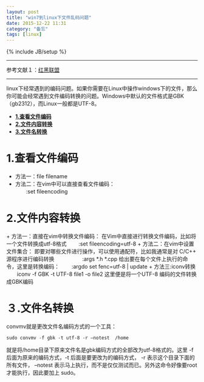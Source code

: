 ```yaml
---
layout: post
title: "win7到linux下文件乱码问题"
date: 2015-12-22 11:31
category: "备忘"
tags: [linux]
---
```

{% include JB/setup %}

---

参考文献１：[红黑联盟](http://www.2cto.com/os/201211/167958.html)

---

linux下经常遇到的编码问题。如果你需要在Linux中操作windows下的文件，那么你可能会经常遇到文件编码转换的问题。Windows中默认的文件格式是GBK（gb2312），而Linux一般都是UTF-8。

* [**1.查看文件编码**](#1)  
* [**2.文件内容转换**](#2)
* [**3.文件名转换**](#3)


<h1 id="1">1.查看文件编码</h1>

+ 方法一：file filename
+ 方法二：在vim中可以直接查看文件编码：     
　　:set fileencoding



<h1 id="2">2.文件内容转换</h1>
+ 方法一：直接在vim中转换文件编码：
在Vim中直接进行转换文件编码，比如将一个文件转换成utf-8格式
　　:set fileencoding=utf-8
+ 方法二：在vim中设置文件集合：
 即要对哪些文件进行操作，可以使用通配符，比如我通常是对 C/C++ 源程序进行编码转换　　　
　　:args *.h *.cpp
给出要在每个文件上执行的命令，这里是转换编码：
　　:argdo set fenc=utf-8 | update
+ 方法三:iconv转换
　　iconv -f GBK -t UTF-8 file1 -o file2
这里便是将一个UTF-8 编码的文件转换成GBK编码




<h1 id="３">３.文件名转换</h1>

convmv就是更改文件名编码方式的一个工具：

	sudo convmv -f gbk -t utf-8 -r –notest  /home 

就是将/home目录下原来文件名是gbk编码方式的全部改为utf-8格式的。这里 -f  后面为原来的编码方式，-t 后面是要更改为的编码方式， -r 表示这个目录下面的所有文件， –notest 表示马上执行，而不是仅仅测试而已。另外这命令好像要root才能执行，因此要加上 sudo。
